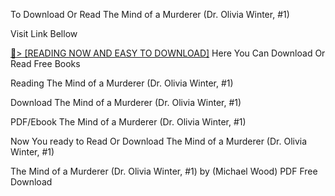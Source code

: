To Download Or Read The Mind of a Murderer (Dr. Olivia Winter, #1)

Visit Link Bellow

<a href="https://uk.ebookarea.xyz/?book=B0CB9LCNNS">📖&gt; [READING NOW AND EASY TO DOWNLOAD]</a>
Here You Can Download Or Read Free Books

Reading The Mind of a Murderer (Dr. Olivia Winter, #1)

Download The Mind of a Murderer (Dr. Olivia Winter, #1)

PDF/Ebook The Mind of a Murderer (Dr. Olivia Winter, #1)

Now You ready to Read Or Download The Mind of a Murderer (Dr. Olivia Winter, #1)

The Mind of a Murderer (Dr. Olivia Winter, #1) by (Michael    Wood) PDF Free Download
